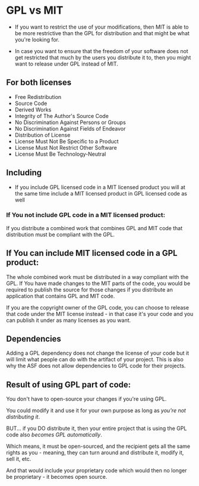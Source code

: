 # GPL vs MIT

+  If you want to restrict the use of your modifications, then MIT is able to be more restrictive than the GPL for distribution and that might be what you're looking for.
 
 + In case you want to ensure that the freedom of your software does not get restricted that much by the users you distribute it to, then you might want to release under GPL instead of MIT.

## For both licenses

+ Free Redistribution
+ Source Code
+ Derived Works
+ Integrity of The Author's Source Code
+ No Discrimination Against Persons or Groups
+ No Discrimination Against Fields of Endeavor
+ Distribution of License
+ License Must Not Be Specific to a Product
+ License Must Not Restrict Other Software
+ License Must Be Technology-Neutral


## Including

+ If you include GPL licensed code in a MIT licensed product you will at the same time include a MIT licensed product in GPL licensed code as well


### If You not include GPL code in a MIT licensed product:

If you distribute a combined work that combines GPL and MIT code that distribution must be compliant with the GPL.


## If You can include MIT licensed code in a GPL product:

The whole combined work must be distributed in a way compliant with the GPL.
If You have made changes to the MIT parts of the code, you would be required to publish the source for those changes
if you distribute an application that contains GPL and MIT code.

If you are the copyright owner of the GPL code, you can choose to release that code under the MIT license instead - in that case it's your code and you can publish it under as many licenses as you want.

## Dependencies

Adding a GPL dependency does not change the license of your code but it will limit what people can do with the artifact of your project. This is also why the ASF does not allow dependencies to GPL code for their projects.


## Result of using GPL part of code:

You don't have to open-source your changes if you're using GPL. 

You could modify it and use it for your own purpose as long as *you're not distributing it*. 

BUT... if you DO distribute it, then your entire project that is using the GPL code also *becomes GPL automatically*. 

Which means, it must be open-sourced, and the recipient gets all the same rights as you - meaning, they can turn around and distribute it, modify it, sell it, etc.

And that would include your proprietary code which would then no longer be proprietary - it becomes open source. 


